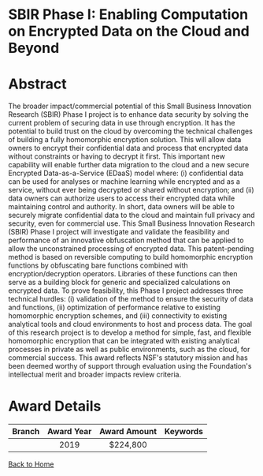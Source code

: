 
SBIR Phase I: Enabling Computation on Encrypted Data on the Cloud and Beyond
============================================================================

# Abstract


The broader impact/commercial potential of this Small Business Innovation Research (SBIR) Phase I project is to enhance data security by solving the current problem of securing data in use through encryption. It has the potential to build trust on the cloud by overcoming the technical challenges of building a fully homomorphic encryption solution. This will allow data owners to encrypt their confidential data and process that encrypted data without constraints or having to decrypt it first. This important new capability will enable further data migration to the cloud and a new secure Encrypted Data-as-a-Service (EDaaS) model where: (i) confidential data can be used for analyses or machine learning while encrypted and as a service, without ever being decrypted or shared without encryption; and (ii) data owners can authorize users to access their encrypted data while maintaining control and authority. In short, data owners will be able to securely migrate confidential data to the cloud and maintain full privacy and security, even for commercial use. This Small Business Innovation Research (SBIR) Phase I project will investigate and validate the feasibility and performance of an innovative obfuscation method that can be applied to allow the unconstrained processing of encrypted data. This patent-pending method is based on reversible computing to build homomorphic encryption functions by obfuscating bare functions combined with encryption/decryption operators. Libraries of these functions can then serve as a building block for generic and specialized calculations on encrypted data. To prove feasibility, this Phase I project addresses three technical hurdles: (i) validation of the method to ensure the security of data and functions, (ii) optimization of performance relative to existing homomorphic encryption schemes, and (iii) connectivity to existing analytical tools and cloud environments to host and process data. The goal of this research project is to develop a method for simple, fast, and flexible homomorphic encryption that can be integrated with existing analytical processes in private as well as public environments, such as the cloud, for commercial success. This award reflects NSF's statutory mission and has been deemed worthy of support through evaluation using the Foundation's intellectual merit and broader impacts review criteria.  

# Award Details

|Branch|Award Year|Award Amount|Keywords|
| :---: | :---: | :---: | :---: |
||2019|$224,800||
  
  


[Back to Home](https://github.com/chrischow/dod_sbir_awards/Reports/JT/#533)